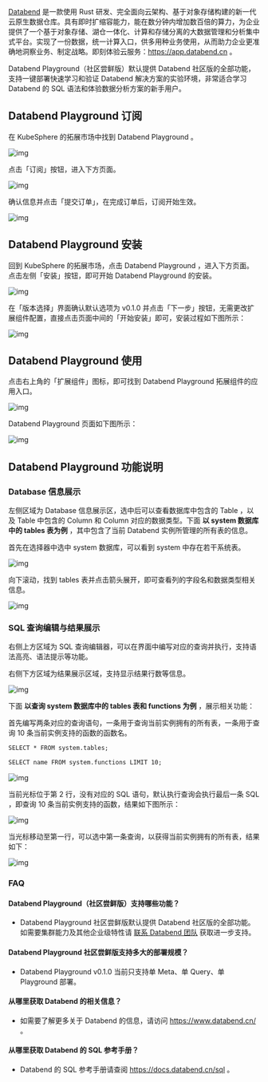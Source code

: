 [Databend](https://github.com/datafuselabs/databend/) 是一款使⽤ Rust 研发、完全⾯向云架构、基于对象存储构建的新一代云原⽣数据仓库。具有即时扩缩容能力，能在数分钟内增加数百倍的算力，为企业提供了一个基于对象存储、湖仓一体化、计算和存储分离的大数据管理和分析集中式平台。实现了一份数据，统一计算入口，供多用种业务使用，从而助力企业更准确地洞察业务、制定战略。即刻体验云服务：<https://app.databend.cn> 。

Databend Playground（社区尝鲜版）默认提供 Databend 社区版的全部功能，支持一键部署快速学习和验证 Databend 解决方案的实验环境，非常适合学习 Databend 的 SQL 语法和体验数据分析方案的新手用户。

## Databend Playground 订阅

在 KubeSphere 的拓展市场中找到 Databend Playground 。

![img](./assets/1.png)

点击「订阅」按钮，进入下方页面。

![img](./assets/2.png)

确认信息并点击「提交订单」，在完成订单后，订阅开始生效。

![img](./assets/3.png)

## Databend Playground 安装

回到 KubeSphere 的拓展市场，点击 Databend Playground ，进入下方页面。点击左侧「安装」按钮，即可开始 Databend Playground 的安装。

![img](./assets/4.png)

在「版本选择」界面确认默认选项为 v0.1.0 并点击「下一步」按钮，无需更改扩展组件配置，直接点击页面中间的「开始安装」即可，安装过程如下图所示：

![img](./assets/5.png)

## Databend Playground 使用

点击右上角的「扩展组件」图标，即可找到 Databend Playground 拓展组件的应用入口。

![img](./assets/6.png)

Databend Playground 页面如下图所示：

![img](./assets/7.png)

## Databend Playground 功能说明

### Database 信息展示

左侧区域为 Database 信息展示区，选中后可以查看数据库中包含的 Table ，以及 Table 中包含的 Column 和 Column 对应的数据类型。下面 **以 system 数据库中的 tables 表为例** ，其中包含了当前 Databend 实例所管理的所有表的信息。

首先在选择器中选中 system 数据库，可以看到 system 中存在若干系统表。

![img](./assets/8.png)

向下滚动，找到 tables 表并点击箭头展开，即可查看列的字段名和数据类型相关信息。

![img](./assets/9.png)

### SQL 查询编辑与结果展示

右侧上方区域为 SQL 查询编辑器，可以在界面中编写对应的查询并执行，支持语法高亮、语法提示等功能。

右侧下方区域为结果展示区域，支持显示结果行数等信息。

![img](./assets/10.png)

下面 **以查询 system 数据库中的 tables 表和 functions 为例** ，展示相关功能：

首先编写两条对应的查询语句，一条用于查询当前实例拥有的所有表，一条用于查询 10 条当前实例支持的函数的函数名。

```Diff
SELECT * FROM system.tables;

SELECT name FROM system.functions LIMIT 10;
```

![img](./assets/11.png)

当前光标位于第 2 行，没有对应的 SQL 语句，默认执行查询会执行最后一条 SQL ，即查询 10 条当前实例支持的函数，结果如下图所示：

![img](./assets/12.png)

当光标移动至第一行，可以选中第一条查询，以获得当前实例拥有的所有表，结果如下：

![img](./assets/13.png)

### **FAQ**

#### Databend Playground（社区尝鲜版）支持哪些功能？

- Databend Playground 社区尝鲜版默认提供 Databend 社区版的全部功能。如需要集群能力及其他企业级特性请 [联系 Databend 团队](https://www.databend.cn/contact-us/) 获取进一步支持。

#### Databend Playground 社区尝鲜版支持多大的部署规模？

- Databend Playground v0.1.0 当前只支持单 Meta、单 Query、单 Playground 部署。

#### 从哪里获取 Databend 的相关信息？

- 如需要了解更多关于 Databend 的信息，请访问 https://www.databend.cn/ 。

#### 从哪里获取 Databend 的 SQL 参考手册？

- Databend 的 SQL 参考手册请查阅 https://docs.databend.cn/sql 。